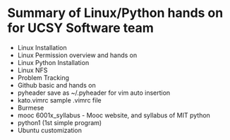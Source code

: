 # Summary of Linux/Python hands on for UCSY Software team

- Linux Installation
- Linux Permission overview and hands on
- Linux Python Installation
- Linux NFS
- Problem Tracking
- Github basic and hands on
- pyheader save as ~/.pyheader for vim auto insertion
- kato.vimrc sample .vimrc file
- Burmese
- mooc 6001x\_syllabus - Mooc website, and syllabus of MIT python
- python1 (1st simple program)
- Ubuntu customization
